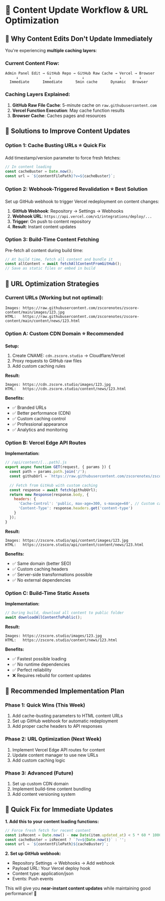 # 🔄 Content Update Workflow & URL Optimization

## 🚨 **Why Content Edits Don't Update Immediately**

You're experiencing **multiple caching layers**:

### **Current Content Flow:**
```
Admin Panel Edit → GitHub Repo → GitHub Raw Cache → Vercel → Browser
     ↓              ↓              ↓                ↓        ↓
  Immediate      Immediate      5min cache      Dynamic   Browser
```

### **Caching Layers Explained:**

1. **GitHub Raw File Cache**: 5-minute cache on `raw.githubusercontent.com`
2. **Vercel Function Execution**: May cache function results
3. **Browser Cache**: Caches pages and resources

## 🔧 **Solutions to Improve Content Updates**

### **Option 1: Cache Busting URLs** ⭐️ **Quick Fix**

Add timestamp/version parameter to force fresh fetches:

```javascript
// In content loading
const cacheBuster = Date.now();
const url = `${contentFilePath}?v=${cacheBuster}`;
```

### **Option 2: Webhook-Triggered Revalidation** ⭐️ **Best Solution**

Set up GitHub webhook to trigger Vercel redeployment on content changes:

1. **GitHub Webhook**: Repository → Settings → Webhooks
2. **Webhook URL**: `https://api.vercel.com/v1/integrations/deploy/...` 
3. **Trigger**: On push to content repository
4. **Result**: Instant content updates

### **Option 3: Build-Time Content Fetching**

Pre-fetch all content during build time:

```javascript
// At build time, fetch all content and bundle it
const allContent = await fetchAllContentFromGitHub();
// Save as static files or embed in build
```

## 🚀 **URL Optimization Strategies**

### **Current URLs (Working but not optimal):**
```
Images: https://raw.githubusercontent.com/zscorenotes/zscore-content/main/images/123.jpg
HTML:   https://raw.githubusercontent.com/zscorenotes/zscore-content/main/content/news/123.html
```

### **Option A: Custom CDN Domain** ⭐️ **Recommended**

**Setup:**
1. Create CNAME: `cdn.zscore.studio` → Cloudflare/Vercel
2. Proxy requests to GitHub raw files
3. Add custom caching rules

**Result:**
```
Images: https://cdn.zscore.studio/images/123.jpg
HTML:   https://cdn.zscore.studio/content/news/123.html
```

**Benefits:**
- ✅ Branded URLs
- ✅ Better performance (CDN)
- ✅ Custom caching control
- ✅ Professional appearance
- ✅ Analytics and monitoring

### **Option B: Vercel Edge API Routes**

**Implementation:**
```javascript
// /api/content/[...path].js
export async function GET(request, { params }) {
  const path = params.path.join('/');
  const githubUrl = `https://raw.githubusercontent.com/zscorenotes/zscore-content/main/${path}`;
  
  // Fetch from GitHub with custom caching
  const response = await fetch(githubUrl);
  return new Response(response.body, {
    headers: {
      'Cache-Control': 'public, max-age=300, s-maxage=60', // Custom caching
      'Content-Type': response.headers.get('content-type')
    }
  });
}
```

**Result:**
```
Images: https://zscore.studio/api/content/images/123.jpg
HTML:   https://zscore.studio/api/content/content/news/123.html
```

**Benefits:**
- ✅ Same domain (better SEO)
- ✅ Custom caching headers
- ✅ Server-side transformations possible
- ✅ No external dependencies

### **Option C: Build-Time Static Assets**

**Implementation:**
```javascript
// During build, download all content to public folder
await downloadAllContentToPublic();
```

**Result:**
```
Images: https://zscore.studio/images/123.jpg
HTML:   https://zscore.studio/content/news/123.html
```

**Benefits:**
- ✅ Fastest possible loading
- ✅ No runtime dependencies
- ✅ Perfect reliability
- ❌ Requires rebuild for content updates

## 🎯 **Recommended Implementation Plan**

### **Phase 1: Quick Wins (This Week)**
1. Add cache-busting parameters to HTML content URLs
2. Set up GitHub webhook for automatic redeployment
3. Add proper cache headers to API responses

### **Phase 2: URL Optimization (Next Week)**
1. Implement Vercel Edge API routes for content
2. Update content manager to use new URLs
3. Add custom caching logic

### **Phase 3: Advanced (Future)**
1. Set up custom CDN domain
2. Implement build-time content bundling
3. Add content versioning system

## 🔧 **Quick Fix for Immediate Updates**

**1. Add this to your content loading functions:**

```javascript
// Force fresh fetch for recent content
const isRecent = Date.now() - new Date(item.updated_at) < 5 * 60 * 1000; // 5 minutes
const cacheBuster = isRecent ? `?v=${Date.now()}` : '';
const url = `${contentFilePath}${cacheBuster}`;
```

**2. Set up GitHub webhook:**
- Repository Settings → Webhooks → Add webhook
- Payload URL: Your Vercel deploy hook
- Content type: application/json
- Events: Push events

This will give you **near-instant content updates** while maintaining good performance! 🚀